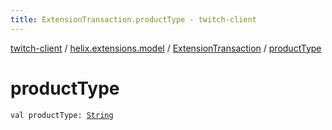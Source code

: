 ```yaml
---
title: ExtensionTransaction.productType - twitch-client
---
```


[twitch-client](../../index.html) / [helix.extensions.model](../index.html) / [ExtensionTransaction](index.html) / [productType](./product-type.html)

# productType

`val productType: `[`String`](https://kotlinlang.org/api/latest/jvm/stdlib/kotlin/-string/index.html)